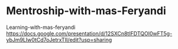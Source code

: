 # Mentroship-with-mas-Feryandi
Learning-with-mas-feryandi
https://docs.google.com/presentation/d/12SXCn8tIFDTQOI0wFT5g-ybJm9LIw0tCd7oJetrxTII/edit?usp=sharing
